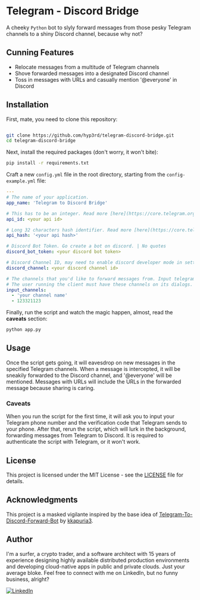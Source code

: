 # Telegram - Discord Bridge

A cheeky `Python` bot to slyly forward messages from those pesky Telegram channels to a shiny Discord channel, because why not?

## Cunning Features

- Relocate messages from a multitude of Telegram channels
- Shove forwarded messages into a designated Discord channel
- Toss in messages with URLs and casually mention '@everyone' in Discord

## Installation

First, mate, you need to clone this repository:

```bash

git clone https://github.com/hyp3rd/telegram-discord-bridge.git
cd telegram-discord-bridge
```

Next, install the required packages (don't worry, it won't bite):

```bash
pip install -r requirements.txt
```

Craft a new `config.yml` file in the root directory, starting from the `config-example.yml` file:

```yaml
---
# The name of your application.
app_name: 'Telegram to Discord Bridge'

# This has to be an integer. Read more [here](https://core.telegram.org/api/obtaining_api_id) | No quotes
api_id: <your api id>

# Long 32 characters hash identifier. Read more [here](https://core.telegram.org/api/obtaining_api_id) | With quotes
api_hash: '<your api hash>' 

# Discord Bot Token. Go create a bot on discord. | No quotes
discord_bot_token: <your discord bot token>

# Discord Channel ID, may need to enable discord developer mode in settings. | No quotes
discord_channel: <your discord channel id>

# The channels that you'd like to forward messages from. Input telegram channel names here.
# The user running the client must have these channels on its dialogs.
input_channels:
  - 'your channel name'
  - 123321123
```

Finally, run the script and watch the magic happen, almost, read the **caveats** section:

```bash
python app.py
```

## Usage

Once the script gets going, it will eavesdrop on new messages in the specified Telegram channels. When a message is intercepted, it will be sneakily forwarded to the Discord channel, and '@everyone' will be mentioned. Messages with URLs will include the URLs in the forwarded message because sharing is caring.

### Caveats

When you run the script for the first time, it will ask you to input your Telegram phone number and the verification code that Telegram sends to your phone. After that, rerun the script, which will lurk in the background, forwarding messages from Telegram to Discord. It is required to authenticate the script with Telegram, or it won't work.

## License

This project is licensed under the MIT License - see the [LICENSE](LICENSE) file for details.

## Acknowledgments

This project is a masked vigilante inspired by the base idea of [Telegram-To-Discord-Forward-Bot](https://github.com/kkapuria3/Telegram-To-Discord-Forward-Bot) by [kkapuria3](https://github.com/kkapuria3/).

## Author

I'm a surfer, a crypto trader, and a software architect with 15 years of experience designing highly available distributed production environments and developing cloud-native apps in public and private clouds. Just your average bloke. Feel free to connect with me on LinkedIn, but no funny business, alright?
  
[![LinkedIn](https://img.shields.io/badge/LinkedIn-0077B5?style=for-the-badge&logo=linkedin&logoColor=white)](https://www.linkedin.com/in/hyp3rd/)
